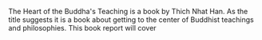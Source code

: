 The Heart of the Buddha's Teaching is a book by Thich Nhat Han.  As the title suggests it is a book about getting to the center of Buddhist teachings and philosophies. This book report will cover  
<!--stackedit_data:
eyJoaXN0b3J5IjpbMTAwNTU1MDExOF19
-->